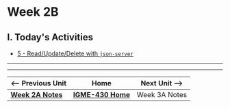 # Week 2B

## I. Today's Activities

  - [5 - Read/Update/Delete with `json-server`](../exercises/5-read-update-delete-json-server.md)


  

---
---

| <-- Previous Unit | Home | Next Unit -->
| --- | --- | --- 
|   [**Week 2A Notes**](02A.md)  |  [**IGME-430 Home**](../) | Week 3A Notes
